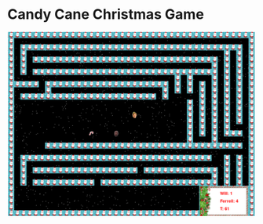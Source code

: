 # Candy Cane Christmas Game
![Screenshot from game](/images/readme/Screenshot.png?raw=true "Screenshot from game")
